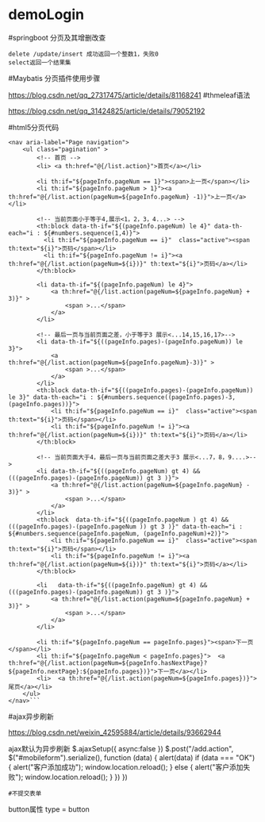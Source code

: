 # demoLogin

#springboot 分页及其增删改查
````
delete /update/insert 成功返回一个整数1，失败0
select返回一个结果集

````
#Maybatis 分页插件使用步骤

https://blog.csdn.net/qq_27317475/article/details/81168241
#thmeleaf语法

https://blog.csdn.net/qq_31424825/article/details/79052192

#html5分页代码

<!--    分页预览数设置-->
<!--1.使用bootsrap nav and ul-->
    <nav aria-label="Page navigation">
        <ul class="pagination" >
            <!-- 首页 -->
            <li> <a th:href="@{/list.action}">首页</a></li>

            <li th:if="${pageInfo.pageNum == 1}"><span>上一页</span></li>
            <li th:if="${pageInfo.pageNum > 1}"><a th:href="@{/list.action(pageNum=${pageInfo.pageNum} -1)}">上一页</a></li>

            <!-- 当前页面小于等于4,展示<1，2，3，4...> -->
            <th:block data-th-if="${(pageInfo.pageNum) le 4}" data-th-each="i : ${#numbers.sequence(1,4)}">
              <li th:if="${pageInfo.pageNum == i}"  class="active"><span th:text="${i}">页码</span></li>
              <li th:if="${pageInfo.pageNum != i}"><a th:href="@{/list.action(pageNum=${i})}" th:text="${i}">页码</a></li>
            </th:block>

            <li data-th-if="${(pageInfo.pageNum) le 4}">
                <a th:href="@{/list.action(pageNum=${pageInfo.pageNum} + 3)}" >
                    <span >...</span>
                </a>
            </li>

            <!-- 最后一页与当前页面之差，小于等于3 展示<...14,15,16,17>-->
            <li data-th-if="${((pageInfo.pages)-(pageInfo.pageNum)) le 3}">
                <a th:href="@{/list.action(pageNum=${pageInfo.pageNum}-3)}" >
                    <span >...</span>
                </a>
            </li>
            <th:block data-th-if="${((pageInfo.pages)-(pageInfo.pageNum)) le 3}" data-th-each="i : ${#numbers.sequence((pageInfo.pages)-3, (pageInfo.pages))}">
                <li th:if="${pageInfo.pageNum == i}"  class="active"><span th:text="${i}">页码</span></li>
                <li th:if="${pageInfo.pageNum != i}"><a th:href="@{/list.action(pageNum=${i})}" th:text="${i}">页码</a></li>
            </th:block>

            <!-- 当前页面大于4，最后一页与当前页面之差大于3 展示<...7，8，9....>-->
            <li data-th-if="${((pageInfo.pageNum) gt 4) && (((pageInfo.pages)-(pageInfo.pageNum)) gt 3 )}">
                <a th:href="@{/list.action(pageNum=${pageInfo.pageNum} - 3)}" >
                    <span >...</span>
                </a>
            </li>
            <th:block  data-th-if="${((pageInfo.pageNum ) gt 4) && (((pageInfo.pages)-(pageInfo.pageNum )) gt 3 )}" data-th-each="i : ${#numbers.sequence(pageInfo.pageNum, (pageInfo.pageNum)+2)}">
                <li th:if="${pageInfo.pageNum == i}"  class="active"><span th:text="${i}">页码</span></li>
                <li th:if="${pageInfo.pageNum != i}"><a th:href="@{/list.action(pageNum=${i})}" th:text="${i}">页码</a></li>
            </th:block>

            <li   data-th-if="${((pageInfo.pageNum) gt 4) && (((pageInfo.pages)-(pageInfo.pageNum)) gt 3 )}">
                <a th:href="@{/list.action(pageNum=${pageInfo.pageNum} + 3)}" >
                    <span >...</span>
                </a>
            </li>

            <li th:if="${pageInfo.pageNum == pageInfo.pages}"><span>下一页</span></li>
            <li th:if="${pageInfo.pageNum < pageInfo.pages}">  <a th:href="@{/list.action(pageNum=${pageInfo.hasNextPage}?${pageInfo.nextPage}:${pageInfo.pages})}">下一页</a></li>
            <li>  <a th:href="@{/list.action(pageNum=${pageInfo.pages})}">尾页</a></li>
        </ul>
    </nav>```

#ajax异步刷新

https://blog.csdn.net/weixin_42595884/article/details/93662944


ajax默认为异步刷新
               $.ajaxSetup({
                                   async:false
                               }) 
                $.post("/add.action", $("#mobileform").serialize(), function (data) {
                    alert(data)
                    if (data === "OK") {
                        alert("客户添加成功");
                        window.location.reload();
                    } else {
                        alert("客户添加失败");
                        window.location.reload();
                    }
                })
            })
     
````
#不提交表单
````
button属性 type = button

